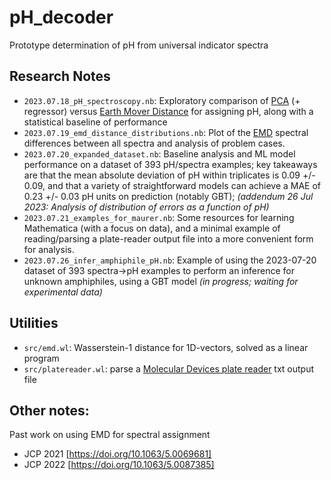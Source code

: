# pH_decoder
 Prototype determination of pH from universal indicator spectra

## Research Notes
* `2023.07.18_pH_spectroscopy.nb`: Exploratory comparison of [PCA](https://en.wikipedia.org/wiki/Principal_component_analysis) (+ regressor) versus [Earth Mover Distance]((https://en.wikipedia.org/wiki/Earth_mover%27s_distance)) for assigning pH, along with a statistical baseline of performance
* `2023.07.19_emd_distance_distributions.nb`:  Plot of the [EMD](https://en.wikipedia.org/wiki/Earth_mover%27s_distance) spectral differences between all spectra and analysis of problem cases.
* `2023.07.20_expanded_dataset.nb`:  Baseline analysis and ML model performance on a dataset of 393 pH/spectra examples; key takeaways are that the mean absolute deviation of pH within triplicates is 0.09 +/- 0.09, and that a variety of straightforward models can achieve a MAE of 0.23 +/- 0.03 pH units on prediction (notably GBT); *(addendum 26 Jul 2023: Analysis of distribution of errors as a function of pH)*
* `2023.07.21_examples_for_maurer.nb`: Some resources for learning Mathematica (with a focus on data), and a minimal example of reading/parsing a plate-reader output file into a more convenient form for analysis.
* `2023.07.26_infer_amphiphile_pH.nb`: Example of using the 2023-07-20 dataset of 393 spectra->pH examples to perform an inference for unknown amphiphiles, using a GBT model *(in progress; waiting for experimental data)*

## Utilities

* `src/emd.wl`: Wasserstein-1 distance for 1D-vectors, solved as a linear program
* `src/platereader.wl`: parse a [Molecular Devices plate reader](https://www.moleculardevices.com/products/microplate-readers) txt output file

## Other notes:

Past work on using EMD for spectral assignment
* JCP 2021 [https://doi.org/10.1063/5.0069681]
* JCP 2022 [https://doi.org/10.1063/5.0087385]
